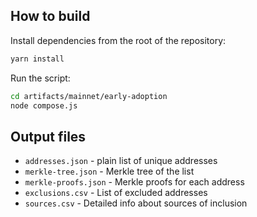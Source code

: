 
## How to build

Install dependencies from the root of the repository:
```bash
yarn install
```

Run the script:
```bash
cd artifacts/mainnet/early-adoption
node compose.js
```

## Output files

- `addresses.json` - plain list of unique addresses
- `merkle-tree.json` - Merkle tree of the list
- `merkle-proofs.json` - Merkle proofs for each address
- `exclusions.csv` - List of excluded addresses
- `sources.csv` - Detailed info about sources of inclusion
